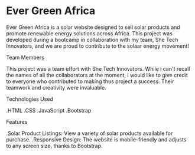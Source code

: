 # Ever Green Africa

Ever Green Africa is a solar website designed to sell solar products and promote renewable energy solutions across Africa. This project was developed during a bootcamp in collaboration with my team, She Tech Innovators, and we are proud to contribute to the solaar energy movement!

Team Members

This project was a team effort with She Tech Innovators. While i can't recall the names of all the collaborators at the moment, I would like to give credit to everyone who contributed to making thus project a success. Their teamwork and creativity were invaluable.

Technologies Used

.HTML
.CSS
.JavaScript
.Bootstrap

Features 

.Solar Product Listings: View a variety of solar products available for purchase.
.Responsive Design: The website is mobile-friendly and adjusts to any screen size, thanks to Bootstrap.
